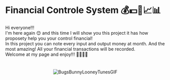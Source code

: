 # Financial Controle System 💰💵🏧📈📊

Hi everyone!!!
<br>
I'm here again 😊 and this time I will show you this project it has how proposety help you your control financial!
<br> 
In this project you can note every input and output money at month. And the most amazing! All your financial transactions will be recorded.
<br>
Welcome at my page and enjoy!!! ✌🏼🤙🏼
<br>
#

<div align='center'>

![BugsBunnyLooneyTunesGIF](https://user-images.githubusercontent.com/111397870/196005043-f54c68c2-d50e-465b-b202-f51412ac31eb.gif)

